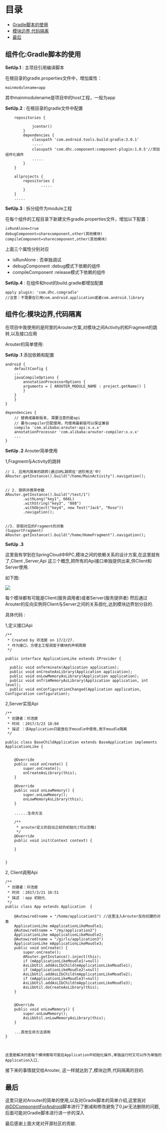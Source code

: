 

# 目录

- [Gradle脚本的使用](#Gradle脚本的使用)
- [模块边界,代码隔离](#模块边界,代码隔离)
- [最后](#最后)

## 组件化:Gradle脚本的使用

        
**SetUp.1**  : 主项目引用编译脚本


在根目录的gradle.properties文件中，增加属性：

    mainmodulename=app    
    
  其中mainmodulename是项目中的host工程，一般为app  
 
**SetUp.2**  : 在根目录的gradle文件中配置
 
        repositories {
        
                jcenter()
            }
            dependencies {
                classpath 'com.android.tools.build:gradle:3.0.1'
                .....
                classpath 'com.dhc.component:component-plugin:1.0.5'//添加组件化插件
                .....
            }
        }
        
        allprojects {
            repositories {
                    .....
            }
        }
        .....
            

**SetUp.3**  : 拆分组件为module工程

在每个组件的工程目录下新建文件gradle.properties文件，增加以下配置：

    isRunAlone=true
    debugComponent=sharecomponent,other(其他模块)
    compileComponent=sharecomponent,other(其他模块)


上面三个属性分别对应
- isRunAlone : 否单独调试
- debugComponent  :debug模式下依赖的组件
- compileComponent :release模式下依赖的组件


**SetUp.4**  : 在组件和host的build.gradle都增加配置

    apply plugin: 'com.dhc.comgradle'
    //注意：不需要在引用com.android.application或者com.android.library





## 组件化:模块边界,代码隔离


在项目中我使用的是阿里的Arouter方案,对模块之间Activity的和Fragment的跳转,以及接口应用


Arouter的简单使用: 

**SetUp .1** 添加依赖和配置

    android {
        defaultConfig {
    	...
    	javaCompileOptions {
    	    annotationProcessorOptions {
    		arguments = [ AROUTER_MODULE_NAME : project.getName() ]
    	    }
    	}
        }
    }
    
    dependencies {
        // 替换成最新版本, 需要注意的是api
        // 要与compiler匹配使用，均使用最新版可以保证兼容
        compile 'com.alibaba:arouter-api:x.x.x'
        annotationProcessor 'com.alibaba:arouter-compiler:x.x.x'
        ...
    }

**SetUp .2** Arouter简单使用

1,Fragment与Activity的跳转


    // 1. 应用内简单的跳转(通过URL跳转在'进阶用法'中)
    ARouter.getInstance().build("/home/MainActivity").navigation();
    
    
    // 2. 跳转并携带参数
    ARouter.getInstance().build("/test/1")
			.withLong("key1", 666L)
			.withString("key3", "888")
			.withObject("key4", new Test("Jack", "Rose"))
			.navigation();
			
			
    //3. 获取对应的Fragment的对象
    (SupportFragment) ARouter.getInstance().build("/home/HomeFragment").navigation();


**SetUp .3**

这里我有学到在SpringCloud中RPC,模块之间的依赖关系的设计方案,在这里就有了,Client ,Server,Api 这三个概念,把所有的Api接口单独提供出来,供Client和Server使用.

如下图:

![](https://i.imgur.com/5XwRowk.png)



每个模块都有可能是Client(服务调用者)或者Server(服务提供者) 然后通过Arouter的反向实例将Client与Server之间的关系弱化,达到模块边界划分目的.



具体代码 :



1,定义接口Api

    /**
     * Created by 邓浩宸 on 17/2/27.
     * 作为接口，方便主工程调度子模块的声明周期
     */
    
    public interface ApplicationLike extends IProvider {
    
      public void onTerminate(Application application);
      public void onCreateAsLibrary(Application application);
      public void onLowMemoryAsLibrary(Application application);
      public void onTrimMemoryAsLibrary(Application application, int level);
      public void onConfigurationChanged(Application application, Configuration configuration);
    
    
2,Server实现Api

    /**
     * 创建者：邓浩宸
     * 时间 ：2017/3/23 18:04
     * 描述 ：该Application只能放在子moudle中使用,用于moudle隔离
     */
    
    public class BaseChildApplication extends BaseApplication implements ApplicationLike {
    
    
        @Override
        public void onCreate() {
            super.onCreate();
            onCreateAsLibrary(this);
        }
    
        @Override
        public void onLowMemory() {
            super.onLowMemory();
            onLowMemoryAsLibrary(this);
        }
    
        ......生命方法
    
        /**
         * arouter定义的启动之前的初始化(可以忽略)
         */
        @Override
        public void init(Context context) {
    
        }
    
    
    }

    
2, Client调用Api


    /**
     * 创建者：邓浩宸
     * 时间 ：2017/3/21 10:51
     * 描述 ：app 初始化
     */
    public class App extends Application  {
    
        @Autowired(name = "/home/application1") //这里注入Arouter反向创建的对象
        ApplicationLike mApplicationLikeMoudle1;
        @Autowired(name = "/my/application2")
        ApplicationLike mApplicationLikeMoudle2;
        @Autowired(name = "/girls/application3")
        ApplicationLike mApplicationLikeMoudle3;
        public void onCreate() {
            super.onCreate();
            ARouter.getInstance().inject(this);
            if (mApplicationLikeMoudle1!=null)
            AsLibUtil.addAsLIbChild(mApplicationLikeMoudle1);
            if (mApplicationLikeMoudle2!=null)
            AsLibUtil.addAsLIbChild(mApplicationLikeMoudle2);
            if (mApplicationLikeMoudle3!=null)
            AsLibUtil.addAsLIbChild(mApplicationLikeMoudle3);
            AsLibUtil.doCreateAsLibrary(this);
        }
    
    
        @Override
        public void onLowMemory() {
            super.onLowMemory();
            AsLibUtil.onLowMemoryAsLibrary(this);
        }
    
        ...其他生命方法调用
    }
    
    
    
    这里是解决的是每个模块都有可能在Application中初始化操作,单独运行时又可以作为单独的Application入口.
    
   接下来的事情就交给Arouter, 这一样就达到了,模块边界,代码隔离的目的.


## 最后

这里只是对Arouter的简单的使用,以及对Gradle脚本的简单介绍,这里我对[@DDComponentForAndroid](https://github.com/luojilab/DDComponentForAndroid)脚本进行了删减和修改避免了0.jar无法删除的问题,后面可能对Gradle脚本进行进一步的深入

最后感谢上面大佬对开源社区的贡献.
